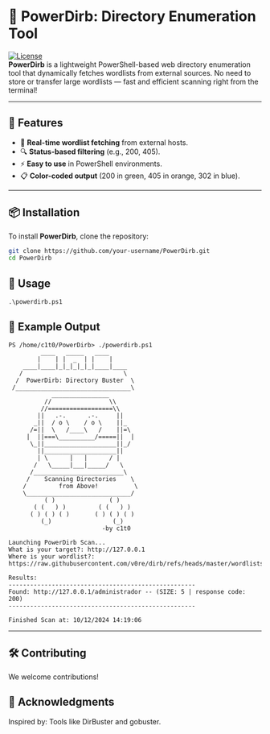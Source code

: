 # 🚀 PowerDirb: Directory Enumeration Tool

[![License](https://img.shields.io/badge/license-MIT-green.svg)](LICENSE)  
**PowerDirb** is a lightweight PowerShell-based web directory enumeration tool that dynamically fetches wordlists from external sources. No need to store or transfer large wordlists — fast and efficient scanning right from the terminal!

---

## 🌟 Features
- 🚀 **Real-time wordlist fetching** from external hosts.
- 🔍 **Status-based filtering** (e.g., 200, 405).
- ⚡ **Easy to use** in PowerShell environments.
- 📋 **Color-coded output** (200 in green, 405 in orange, 302 in blue).

---

## 📦 Installation
To install **PowerDirb**, clone the repository:

```bash
git clone https://github.com/your-username/PowerDirb.git
cd PowerDirb

```
## 🚀 Usage

```
.\powerdirb.ps1
```
## 🎥 Example Output

```
PS /home/c1t0/PowerDirb> ./powerdirb.ps1
         ____   _____   ____  
        |    | |  _  | |    |  
    ____|____|_|_|_|_|_|____|____
   /                            \
  /  PowerDirb: Directory Buster  \
 /________________________________\
            ________________
          //                \\
         //==================\\
        ||   .-.      .-.     ||
       _||  / o \    / o \    ||_
      /=||  \   /____\   /    ||=\
     |  ||===\__________/=====||  |
      \_||____________________||_/
        ||____________________||
        | \      |   |      / |
       /   \_____|___|_____/   \
      /_________________________\
     /    Scanning Directories    \
    /         from Above!          \
    \_____________________________/
          ( )               ( )
       ( (   ) )         ( (   ) )
      ( ) ( ) ( )       ( ) ( ) ( )
         (_)                 (_)
                          -by c1t0 

Launching PowerDirb Scan...
What is your target?: http://127.0.0.1
Where is your wordlist?: https://raw.githubusercontent.com/v0re/dirb/refs/heads/master/wordlists/common.txt

Results:
----------------------------------------------------
Found: http://127.0.0.1/administrador -- (SIZE: 5 | response code: 200)                                                 
----------------------------------------------------                                                                    

Finished Scan at: 10/12/2024 14:19:06
```

---

## 🛠️ Contributing
We welcome contributions!

## 🙌 Acknowledgments

Inspired by: Tools like DirBuster and gobuster.


